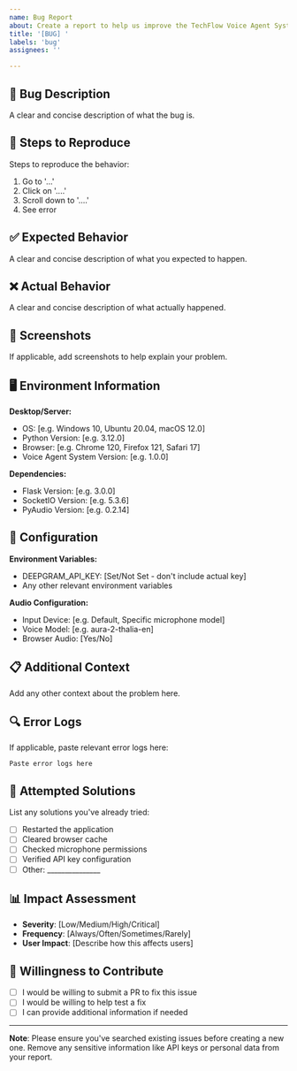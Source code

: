 ```yaml
---
name: Bug Report
about: Create a report to help us improve the TechFlow Voice Agent System
title: '[BUG] '
labels: 'bug'
assignees: ''

---
```


## 🐛 Bug Description
A clear and concise description of what the bug is.

## 🔄 Steps to Reproduce
Steps to reproduce the behavior:
1. Go to '...'
2. Click on '....'
3. Scroll down to '....'
4. See error

## ✅ Expected Behavior
A clear and concise description of what you expected to happen.

## ❌ Actual Behavior
A clear and concise description of what actually happened.

## 📸 Screenshots
If applicable, add screenshots to help explain your problem.

## 🖥️ Environment Information
**Desktop/Server:**
- OS: [e.g. Windows 10, Ubuntu 20.04, macOS 12.0]
- Python Version: [e.g. 3.12.0]
- Browser: [e.g. Chrome 120, Firefox 121, Safari 17]
- Voice Agent System Version: [e.g. 1.0.0]

**Dependencies:**
- Flask Version: [e.g. 3.0.0]
- SocketIO Version: [e.g. 5.3.6]
- PyAudio Version: [e.g. 0.2.14]

## 🔧 Configuration
**Environment Variables:**
- DEEPGRAM_API_KEY: [Set/Not Set - don't include actual key]
- Any other relevant environment variables

**Audio Configuration:**
- Input Device: [e.g. Default, Specific microphone model]
- Voice Model: [e.g. aura-2-thalia-en]
- Browser Audio: [Yes/No]

## 📋 Additional Context
Add any other context about the problem here.

## 🔍 Error Logs
If applicable, paste relevant error logs here:

```
Paste error logs here
```

## 🧪 Attempted Solutions
List any solutions you've already tried:
- [ ] Restarted the application
- [ ] Cleared browser cache
- [ ] Checked microphone permissions
- [ ] Verified API key configuration
- [ ] Other: _______________

## 📊 Impact Assessment
- **Severity**: [Low/Medium/High/Critical]
- **Frequency**: [Always/Often/Sometimes/Rarely]
- **User Impact**: [Describe how this affects users]

## 🤝 Willingness to Contribute
- [ ] I would be willing to submit a PR to fix this issue
- [ ] I would be willing to help test a fix
- [ ] I can provide additional information if needed

---

**Note**: Please ensure you've searched existing issues before creating a new one. Remove any sensitive information like API keys or personal data from your report.